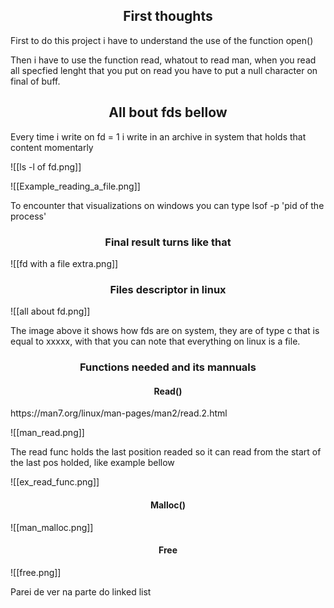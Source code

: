 <h2 align="center">First thoughts</h2> 
<div>
	<p align="justify-center">First to do this project i have to understand the use of the function open()
	</p>
	<p align="justify-center">
		Then i have to use the function read, whatout to read man, when you read all specfied lenght that you put on read you have to put a null character on final of buff.
	</p>
</div>
<h2 align="center">All bout fds bellow</h2>
<p align="justify-center">Every time i write on fd = 1 i write in an archive in system that holds that content momentarly</p>
![[ls -l of fd.png]]

![[Example_reading_a_file.png]]

To encounter that visualizations on windows you can type lsof -p 'pid of the process'

<h3 align="center">Final result turns like that</h3>
![[fd with a file extra.png]]

<h3 align="center">Files descriptor in linux</h3>
![[all about fd.png]]

<p align = "justify-center">The image above it shows how fds are on system, they are of type c that is equal to xxxxx, with that you can note that everything on linux is a file.</p>
	<h3 align="center" >Functions needed and its mannuals</h3>
<h4 align="center">Read()</h4>
https://man7.org/linux/man-pages/man2/read.2.html

![[man_read.png]]

<p>The read func holds the last position readed so it can read from the start of the last pos holded, like example bellow</p>
![[ex_read_func.png]]

<h4 align="center">Malloc()</h4>
![[man_malloc.png]]

<h4 align="center">Free</h4>
![[free.png]]

Parei de ver na parte do linked list